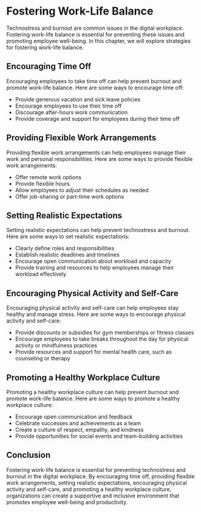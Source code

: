 # Fostering Work-Life Balance

Technostress and burnout are common issues in the digital workplace. Fostering work-life balance is essential for preventing these issues and promoting employee well-being. In this chapter, we will explore strategies for fostering work-life balance.

Encouraging Time Off
--------------------

Encouraging employees to take time off can help prevent burnout and promote work-life balance. Here are some ways to encourage time off:

* Provide generous vacation and sick leave policies
* Encourage employees to use their time off
* Discourage after-hours work communication
* Provide coverage and support for employees during their time off

Providing Flexible Work Arrangements
------------------------------------

Providing flexible work arrangements can help employees manage their work and personal responsibilities. Here are some ways to provide flexible work arrangements:

* Offer remote work options
* Provide flexible hours
* Allow employees to adjust their schedules as needed
* Offer job-sharing or part-time work options

Setting Realistic Expectations
------------------------------

Setting realistic expectations can help prevent technostress and burnout. Here are some ways to set realistic expectations:

* Clearly define roles and responsibilities
* Establish realistic deadlines and timelines
* Encourage open communication about workload and capacity
* Provide training and resources to help employees manage their workload effectively

Encouraging Physical Activity and Self-Care
-------------------------------------------

Encouraging physical activity and self-care can help employees stay healthy and manage stress. Here are some ways to encourage physical activity and self-care:

* Provide discounts or subsidies for gym memberships or fitness classes
* Encourage employees to take breaks throughout the day for physical activity or mindfulness practices
* Provide resources and support for mental health care, such as counseling or therapy

Promoting a Healthy Workplace Culture
-------------------------------------

Promoting a healthy workplace culture can help prevent burnout and promote work-life balance. Here are some ways to promote a healthy workplace culture:

* Encourage open communication and feedback
* Celebrate successes and achievements as a team
* Create a culture of respect, empathy, and kindness
* Provide opportunities for social events and team-building activities

Conclusion
----------

Fostering work-life balance is essential for preventing technostress and burnout in the digital workplace. By encouraging time off, providing flexible work arrangements, setting realistic expectations, encouraging physical activity and self-care, and promoting a healthy workplace culture, organizations can create a supportive and inclusive environment that promotes employee well-being and productivity.

